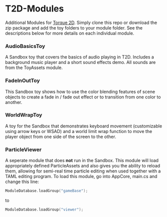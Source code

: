 T2D-Modules
===========

Additional Modules for [Torque 2D](https://github.com/GarageGames/Torque2D). Simply clone this repo or download the zip package and add the toy folders to your module folder. See the descriptions below for more details on each individual module.

### AudioBasicsToy ###

A Sandbox toy that covers the basics of audio playing in T2D. Includes a background music player and a short sound effects demo. All sounds are from the ToyAssets module.

### FadeInOutToy ###

This Sandbox toy shows how to use the color blending features of scene objects to create a fade in / fade out effect or to transition from one color to another.

### WorldWrapToy ###

A toy for the Sandbox that demonstrates keyboard movement (customizable using arrow keys or WSAD) and a world limit wrap function to move the player object from one side of the screen to the other.

### ParticleViewer ###

A seperate module that does **not** run in the Sandbox. This module will load appropriately defined ParticleAssets and also gives you the ability to reload them, allowing for semi-real time particle editing when used together with a TAML editing program. To load this module, go into AppCore, main.cs and change this line:

```cpp
ModuleDatabase.loadGroup("gameBase");
```

to

```cpp
ModuleDatabase.loadGroup("viewer");
```
